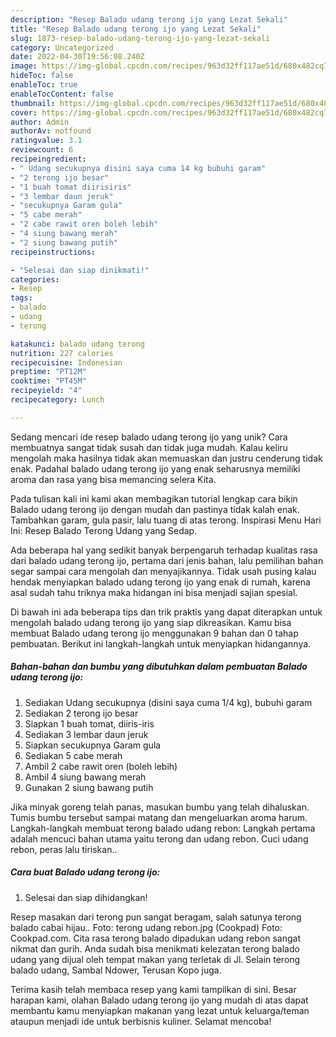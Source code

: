 ```yaml
---
description: "Resep Balado udang terong ijo yang Lezat Sekali"
title: "Resep Balado udang terong ijo yang Lezat Sekali"
slug: 1873-resep-balado-udang-terong-ijo-yang-lezat-sekali
category: Uncategorized
date: 2022-04-30T19:56:08.240Z
image: https://img-global.cpcdn.com/recipes/963d32ff117ae51d/680x482cq70/balado-udang-terong-ijo-foto-resep-utama.jpg
hideToc: false
enableToc: true
enableTocContent: false
thumbnail: https://img-global.cpcdn.com/recipes/963d32ff117ae51d/680x482cq70/balado-udang-terong-ijo-foto-resep-utama.jpg
cover: https://img-global.cpcdn.com/recipes/963d32ff117ae51d/680x482cq70/balado-udang-terong-ijo-foto-resep-utama.jpg
author: Admin
authorAv: notfound
ratingvalue: 3.1
reviewcount: 6
recipeingredient:
- " Udang secukupnya disini saya cuma 14 kg bubuhi garam"
- "2 terong ijo besar"
- "1 buah tomat diirisiris"
- "3 lembar daun jeruk"
- "secukupnya Garam gula"
- "5 cabe merah"
- "2 cabe rawit oren boleh lebih"
- "4 siung bawang merah"
- "2 siung bawang putih"
recipeinstructions:

- "Selesai dan siap dinikmati!"
categories:
- Resep
tags:
- balado
- udang
- terong

katakunci: balado udang terong 
nutrition: 227 calories
recipecuisine: Indonesian
preptime: "PT12M"
cooktime: "PT45M"
recipeyield: "4"
recipecategory: Lunch

---
```





Sedang mencari ide resep balado udang terong ijo yang unik? Cara membuatnya sangat tidak susah dan tidak juga mudah. Kalau keliru mengolah maka hasilnya tidak akan memuaskan dan justru cenderung tidak enak. Padahal balado udang terong ijo yang enak seharusnya memiliki aroma dan rasa yang bisa memancing selera Kita.





Pada tulisan kali ini kami akan membagikan tutorial lengkap cara bikin Balado udang terong ijo dengan mudah dan pastinya tidak kalah enak. Tambahkan garam, gula pasir, lalu tuang di atas terong. Inspirasi Menu Hari Ini: Resep Balado Terong Udang yang Sedap.

Ada beberapa hal yang sedikit banyak berpengaruh terhadap kualitas rasa dari balado udang terong ijo, pertama dari jenis bahan, lalu pemilihan bahan segar sampai cara mengolah dan menyajikannya. Tidak usah pusing kalau hendak menyiapkan balado udang terong ijo yang enak di rumah, karena asal sudah tahu triknya maka hidangan ini bisa menjadi sajian spesial.






Di bawah ini ada beberapa tips dan trik praktis yang dapat diterapkan untuk mengolah balado udang terong ijo yang siap dikreasikan. Kamu bisa membuat Balado udang terong ijo menggunakan 9 bahan dan 0 tahap pembuatan. Berikut ini langkah-langkah untuk menyiapkan hidangannya.

<!--inarticleads1-->

##### Bahan-bahan dan bumbu yang dibutuhkan dalam pembuatan Balado udang terong ijo:

1. Sediakan  Udang secukupnya (disini saya cuma 1/4 kg), bubuhi garam
1. Sediakan 2 terong ijo besar
1. Siapkan 1 buah tomat, diiris-iris
1. Sediakan 3 lembar daun jeruk
1. Siapkan secukupnya Garam gula
1. Sediakan 5 cabe merah
1. Ambil 2 cabe rawit oren (boleh lebih)
1. Ambil 4 siung bawang merah
1. Gunakan 2 siung bawang putih


Jika minyak goreng telah panas, masukan bumbu yang telah dihaluskan. Tumis bumbu tersebut sampai matang dan mengeluarkan aroma harum. Langkah-langkah membuat terong balado udang rebon: Langkah pertama adalah mencuci bahan utama yaitu terong dan udang rebon. Cuci udang rebon, peras lalu tiriskan.. 

<!--inarticleads2-->

##### Cara buat Balado udang terong ijo:


1. Selesai dan siap dihidangkan!

Resep masakan dari terong pun sangat beragam, salah satunya terong balado cabai hijau.. Foto: terong udang rebon.jpg (Cookpad) Foto: Cookpad.com. Cita rasa terong balado dipadukan udang rebon sangat nikmat dan gurih. Anda sudah bisa menikmati kelezatan terong balado udang yang dijual oleh tempat makan yang terletak di Jl. Selain terong balado udang, Sambal Ndower, Terusan Kopo juga. 

Terima kasih telah membaca resep yang kami tampilkan di sini. Besar harapan kami, olahan Balado udang terong ijo yang mudah di atas dapat membantu kamu menyiapkan makanan yang lezat untuk keluarga/teman ataupun menjadi ide untuk berbisnis kuliner. Selamat mencoba!
